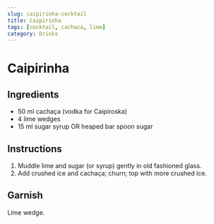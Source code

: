 ```yaml
---
slug: caipirinha-cocktail
title: Caipirinha
tags: [cocktail, cachaca, lime]
category: Drinks
---
```


# Caipirinha

## Ingredients

- 50 ml cachaça (vodka for Caipiroska)
- 4 lime wedges
- 15 ml sugar syrup OR heaped bar spoon sugar

## Instructions

1. Muddle lime and sugar (or syrup) gently in old fashioned glass.
2. Add crushed ice and cachaça; churn; top with more crushed ice.

## Garnish

Lime wedge.
